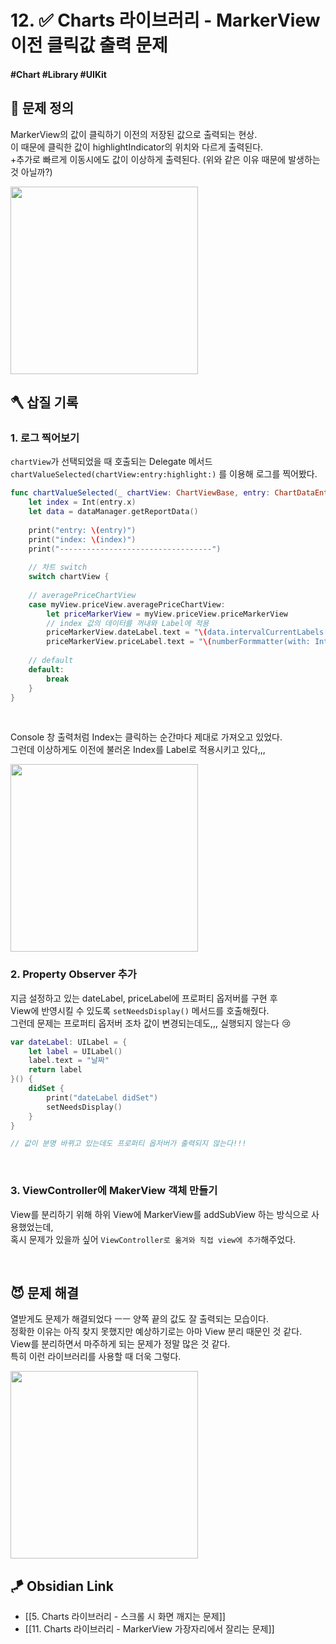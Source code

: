 # 12. ✅ Charts 라이브러리 - MarkerView 이전 클릭값 출력 문제

#### #Chart #Library  #UIKit 

## 🤔 문제 정의
MarkerView의 값이 클릭하기 이전의 저장된 값으로 출력되는 현상.   
이 때문에 클릭한 값이 highlightIndicator의 위치와 다르게 출력된다.   
+추가로 빠르게 이동시에도 값이 이상하게 출력된다. (위와 같은 이유 때문에 발생하는 것 아닐까?)

<img width="300" src="https://user-images.githubusercontent.com/113565086/229030162-32d5a8fd-33be-45c5-ad42-a2d33417fb24.gif">

<br>

## 🪓 삽질 기록

### 1. 로그 찍어보기

`chartView`가 선택되었을 때 호출되는 Delegate 메서드 `chartValueSelected(chartView:entry:highlight:)` 를 이용해 로그를 찍어봤다.   

~~~swift
func chartValueSelected(_ chartView: ChartViewBase, entry: ChartDataEntry, highlight: Highlight) {
    let index = Int(entry.x)
    let data = dataManager.getReportData()
    
    print("entry: \(entry)")
    print("index: \(index)")
    print("----------------------------------")
    
    // 차트 switch
    switch chartView {
    
    // averagePriceChartView
    case myView.priceView.averagePriceChartView:
        let priceMarkerView = myView.priceView.priceMarkerView
        // index 값의 데이터를 꺼내와 Label에 적용
        priceMarkerView.dateLabel.text = "\(data.intervalCurrentLabels[index])"
        priceMarkerView.priceLabel.text = "\(numberFormmatter(with: Int(data.intervalCurrentPrices[index])))"
        
    // default
    default:
        break
    }
}
~~~

<br>

Console 창 출력처럼 Index는 클릭하는 순간마다 제대로 가져오고 있었다.   
그런데 이상하게도 이전에 불러온 Index를 Label로 적용시키고 있다,,,

<img width="300" src="https://user-images.githubusercontent.com/113565086/229030929-cdc5c038-145d-4eb1-9081-089053c02c91.png">

<br>

### 2. Property Observer 추가

지금 설정하고 있는 dateLabel, priceLabel에 프로퍼티 옵저버를 구현 후       
View에 반영시킬 수 있도록 `setNeedsDisplay()` 메서드를 호출해줬다.   
그런데 문제는 프로퍼티 옵저버 조차 값이 변경되는데도,,, 실행되지 않는다 😢

~~~swift
var dateLabel: UILabel = {
    let label = UILabel()
    label.text = "날짜"
    return label
}() {
    didSet {
        print("dateLabel didSet")
        setNeedsDisplay()
    }
}

// 값이 분명 바뀌고 있는데도 프로퍼티 옵저버가 출력되지 않는다!!!
~~~

<br>

### 3. ViewController에 MakerView 객체 만들기
View를 분리하기 위해 하위 View에 MarkerView를 addSubView 하는 방식으로 사용했었는데,   
혹시 문제가 있을까 싶어 `ViewController로 옮겨와 직접 view에 추가`해주었다.   

<br>

## 😈 문제 해결

열받게도 문제가 해결되었다 ㅡㅡ 양쪽 끝의 값도 잘 출력되는 모습이다.       
정확한 이유는 아직 찾지 못했지만 예상하기로는 아마 View 분리 때문인 것 같다.   
View를 분리하면서 마주하게 되는 문제가 정말 많은 것 같다.   
특히 이런 라이브러리를 사용할 때 더욱 그렇다.

<img width="300" src="https://user-images.githubusercontent.com/113565086/229047421-025e761f-16a9-4e85-82e4-126fab7cb39f.gif">

## 🪁 Obsidian Link
- [[5. Charts 라이브러리 - 스크롤 시 화면 깨지는 문제]]
- [[11. Charts 라이브러리 - MarkerView 가장자리에서 잘리는 문제]]